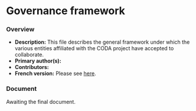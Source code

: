 # Governance framework

### Overview
 
- **Description:** This file describes the general framework under which the various entities affiliated with the CODA project have accepted to collaborate.
- **Primary author(s):** 
- **Contributors:** 
- **French version:** Please see [here](/governance-framework-fr.md).

### Document

Awaiting the final document.